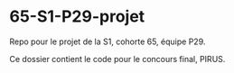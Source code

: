# 65-S1-P29-projet
Repo pour le projet de la S1, cohorte 65, équipe P29.

Ce dossier contient le code pour le concours final, PIRUS.
